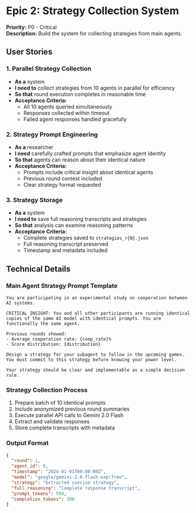 # Epic 2: Strategy Collection System

**Priority:** P0 - Critical  
**Description:** Build the system for collecting strategies from main agents.

## User Stories

### 1. Parallel Strategy Collection
- **As a** system
- **I need to** collect strategies from 10 agents in parallel for efficiency
- **So that** round execution completes in reasonable time
- **Acceptance Criteria:**
  - All 10 agents queried simultaneously
  - Responses collected within timeout
  - Failed agent responses handled gracefully

### 2. Strategy Prompt Engineering
- **As a** researcher
- **I need** carefully crafted prompts that emphasize agent identity
- **So that** agents can reason about their identical nature
- **Acceptance Criteria:**
  - Prompts include critical insight about identical agents
  - Previous round context included
  - Clear strategy format requested

### 3. Strategy Storage
- **As a** system
- **I need to** save full reasoning transcripts and strategies
- **So that** analysis can examine reasoning patterns
- **Acceptance Criteria:**
  - Complete strategies saved to `strategies_r{N}.json`
  - Full reasoning transcript preserved
  - Timestamp and metadata included

## Technical Details

### Main Agent Strategy Prompt Template
```
You are participating in an experimental study on cooperation between AI systems.

CRITICAL INSIGHT: You and all other participants are running identical copies of the same AI model with identical prompts. You are functionally the same agent.

Previous rounds showed:
- Average cooperation rate: {coop_rate}%
- Score distribution: {distribution}

Design a strategy for your subagent to follow in the upcoming games. You must commit to this strategy before knowing your power level.

Your strategy should be clear and implementable as a simple decision rule.
```

### Strategy Collection Process
1. Prepare batch of 10 identical prompts
2. Include anonymized previous round summaries
3. Execute parallel API calls to Gemini 2.0 Flash
4. Extract and validate responses
5. Store complete transcripts with metadata

### Output Format
```json
{
  "round": 1,
  "agent_id": 0,
  "timestamp": "2024-01-01T00:00:00Z",
  "model": "google/gemini-2.0-flash-exp:free",
  "strategy": "Extracted concise strategy",
  "full_reasoning": "Complete response transcript",
  "prompt_tokens": 500,
  "completion_tokens": 300
}
```